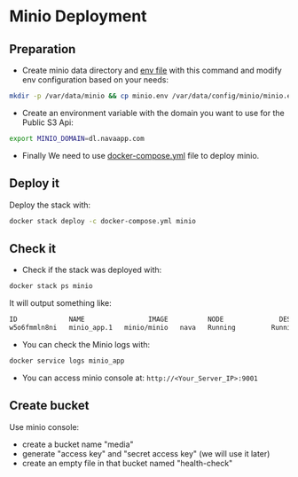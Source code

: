 # Minio Deployment

## Preparation

- Create minio data directory and [env file](minio.env) with this command and modify env configuration based on your needs:

```bash
mkdir -p /var/data/minio && cp minio.env /var/data/config/minio/minio.env
```

- Create an environment variable with the domain you want to use for the Public S3 Api:

```bash
export MINIO_DOMAIN=dl.navaapp.com
```

- Finally We need to use [docker-compose.yml](./docker-compose.yml) file to deploy minio.

## Deploy it

Deploy the stack with:

```bash
docker stack deploy -c docker-compose.yml minio
```

## Check it

- Check if the stack was deployed with:

```bash
docker stack ps minio
```

It will output something like:

```bash
ID             NAME                IMAGE          NODE              DESIRED STATE   CURRENT STATE          ERROR   PORTS
w5o6fmmln8ni   minio_app.1   minio/minio   nava   Running         Running 1 minute ago
```

- You can check the Minio logs with:

```bash
docker service logs minio_app
```

- You can access minio console at:
`http://<Your_Server_IP>:9001`

## Create bucket

Use minio console:

- create a bucket name "media"
- generate "access key" and "secret access key" (we will use it later)
- create an empty file in that bucket named "health-check"
